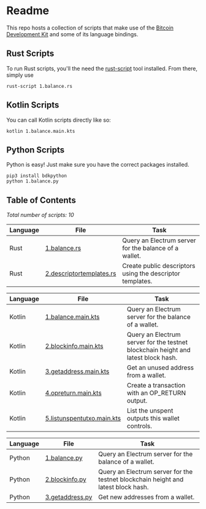# Readme
This repo hosts a collection of scripts that make use of the [Bitcoin Development Kit](https://bitcoindevkit.org/) and some of its language bindings.

## Rust Scripts
To run Rust scripts, you'll the need the [rust-script](https://rust-script.org/) tool installed. From there, simply use
```shell
rust-script 1.balance.rs
```

## Kotlin Scripts
You can call Kotlin scripts directly like so:
```shell
kotlin 1.balance.main.kts
```

## Python Scripts
Python is easy! Just make sure you have the correct packages installed.
```shell
pip3 install bdkpython
python 1.balance.py
```

## Table of Contents
_Total number of scripts: 10_

| Language | File                                                            | Task                                                                              |
|----------|-----------------------------------------------------------------|-----------------------------------------------------------------------------------|
| Rust     | [1.balance.rs](rust/1.balance.rs)                               | Query an Electrum server for the balance of a wallet.                             |
| Rust     | [2.descriptortemplates.rs](rust/2.descriptortemplates.rs)       | Create public descriptors using the descriptor templates.                         |

| Language | File                                                            | Task                                                                              |
|----------|-----------------------------------------------------------------|-----------------------------------------------------------------------------------|
| Kotlin   | [1.balance.main.kts](kotlin/1.balance.main.kts)                 | Query an Electrum server for the balance of a wallet.                             |
| Kotlin   | [2.blockinfo.main.kts](kotlin/2.blockinfo.main.kts)             | Query an Electrum server for the testnet blockchain height and latest block hash. |
| Kotlin   | [3.getaddress.main.kts](kotlin/3.getaddress.main.kts)           | Get an unused address from a wallet.                                              |
| Kotlin   | [4.opreturn.main.kts](kotlin/4.opreturn.main.kts)               | Create a transaction with an OP_RETURN output.                                    |
| Kotlin   | [5.listunspentutxo.main.kts](kotlin/5.listunspentutxo.main.kts) | List the unspent outputs this wallet controls.                                    |

| Language | File                                                            | Task                                                                              |
|----------|-----------------------------------------------------------------|-----------------------------------------------------------------------------------|
| Python   | [1.balance.py](python/1.balance.py)                             | Query an Electrum server for the balance of a wallet.                             |
| Python   | [2.blockinfo.py](python/2.blockinfo.py)                         | Query an Electrum server for the testnet blockchain height and latest block hash. |
| Python   | [3.getaddress.py](python/3.getaddress.py)                       | Get new addresses from a wallet.                                                  |
